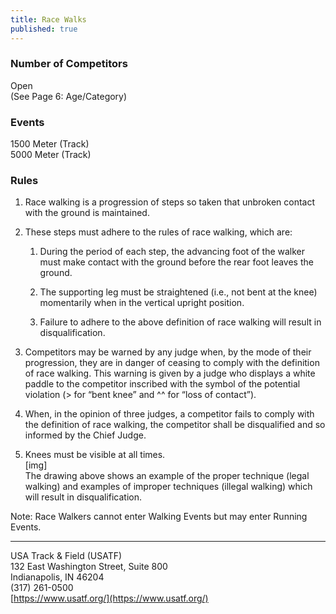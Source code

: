 ```yaml
---
title: Race Walks
published: true
---
```

### Number of Competitors

Open  
(See Page 6: Age/Category)

### Events

1500 Meter (Track)  
5000 Meter (Track)

### Rules

1.  Race walking is a progression of steps so taken that unbroken contact with the ground is maintained.
    
2.  These steps must adhere to the rules of race walking, which are:
    
    1.  During the period of each step, the advancing foot of the walker must make contact with the ground before the rear foot leaves the ground.
        
    2.  The supporting leg must be straightened (i.e., not bent at the knee) momentarily when in the vertical upright position.
        
    3.  Failure to adhere to the above definition of race walking will result in disqualification.
        
3.  Competitors may be warned by any judge when, by the mode of their progression, they are in danger of ceasing to comply with the definition of race walking. This warning is given by a judge who displays a white paddle to the competitor inscribed with the symbol of the potential violation (> for “bent knee” and ^^ for “loss of contact”).
    
4.  When, in the opinion of three judges, a competitor fails to comply with the definition of race walking, the competitor shall be disqualified and so informed by the Chief Judge.
    
5.  Knees must be visible at all times.  
    \[img\]  
    The drawing above shows an example of the proper technique (legal walking) and examples of improper techniques (illegal walking) which will result in disqualification.
    

Note: Race Walkers cannot enter Walking Events but may enter Running Events.

* * *

USA Track & Field (USATF)  
132 East Washington Street, Suite 800  
Indianapolis, IN 46204  
(317) 261-0500  
[https://www.usatf.org/](https://www.usatf.org/)